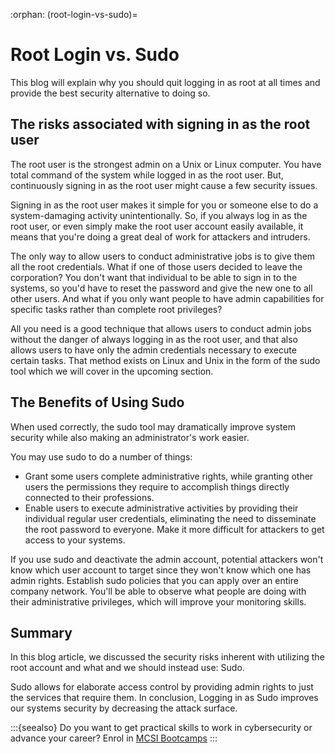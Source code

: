 :orphan:
(root-login-vs-sudo)=
# Root Login vs. Sudo
 

This blog will explain why you should quit logging in as root at all times and provide the best security alternative to doing so.

## The risks associated with signing in as the root user

The root user is the strongest admin on a Unix or Linux computer. You have total command of the system while logged in as the root user. But, continuously signing in as the root user might cause a few security issues.

Signing in as the root user makes it simple for you or someone else to do a system-damaging activity unintentionally. So, if you always log in as the root user, or even simply make the root user account easily available, it means that you're doing a great deal of work for attackers and intruders.

The only way to allow users to conduct administrative jobs is to give them all the root credentials. What if one of those users decided to leave the corporation? You don't want that individual to be able to sign in to the systems, so you'd have to reset the password and give the new one to all other users. And what if you only want people to have admin capabilities for specific tasks rather than complete root privileges?

All you need is a good technique that allows users to conduct admin jobs without the danger of always logging in as the root user, and that also allows users to have only the admin credentials necessary to execute certain tasks. That method exists on Linux and Unix in the form of the sudo tool which we will cover in the upcoming section.

## The Benefits of Using Sudo

When used correctly, the sudo tool may dramatically improve system security while also making an administrator's work easier.

You may use sudo to do a number of things:

- Grant some users complete administrative rights, while granting other users the permissions they require to accomplish things directly connected to their professions.
- Enable users to execute administrative activities by providing their individual regular user credentials, eliminating the need to disseminate the root password to everyone. Make it more difficult for attackers to get access to your systems.

If you use sudo and deactivate the admin account, potential attackers won't know which user account to target since they won't know which one has admin rights. Establish sudo policies that you can apply over an entire company network. You'll be able to observe what people are doing with their administrative privileges, which will improve your monitoring skills.

## Summary

In this blog article, we discussed the security risks inherent with utilizing the root account and what and we should instead use: Sudo.

Sudo allows for elaborate access control by providing admin rights to just the services that require them. In conclusion, Logging in as Sudo improves our systems security by decreasing the attack surface.

:::{seealso}
Do you want to get practical skills to work in cybersecurity or advance your career? Enrol in [MCSI Bootcamps](https://www.mosse-institute.com/bootcamps.html)
:::